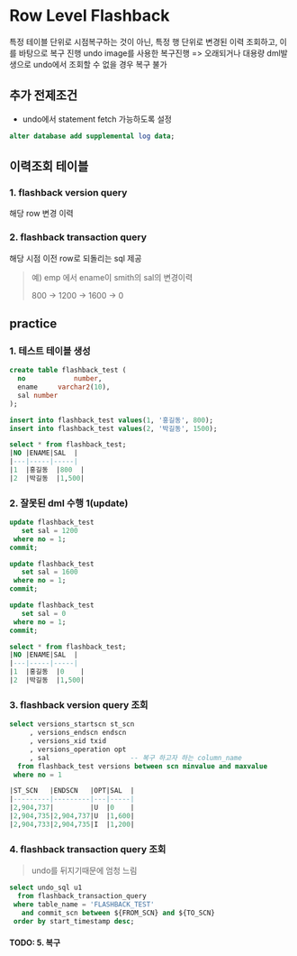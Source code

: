 # Row Level Flashback

특정 테이블 단위로 시점복구하는 것이 아닌,
특정 행 단위로 변경된 이력 조회하고, 이를 바탕으로 복구 진행
undo image를 사용한 복구진행 => 오래되거나 대용량 dml발생으로 undo에서 조회할 수 없을 경우 복구 불가



## 추가 전제조건

- undo에서 statement fetch 가능하도록 설정

```sql
alter database add supplemental log data;
```

## 이력조회 테이블

### 1. flashback version query

해당 row 변경 이력

### 2. flashback transaction query

해당 시점 이전 row로 되돌리는 sql 제공

> 예) emp 에서 ename이 smith의 sal의 변경이력
>
> 800 -> 1200 -> 1600 -> 0



## practice

### 1. 테스트 테이블 생성

```sql
create table flashback_test (
  no 			number,
  ename		varchar2(10),
  sal number
);

insert into flashback_test values(1, '홍길동', 800);
insert into flashback_test values(2, '박길동', 1500);

select * from flashback_test;
|NO |ENAME|SAL  |
|---|-----|-----|
|1  |홍길동  |800  |
|2  |박길동  |1,500|
```

### 2. 잘못된 dml 수행 1(update)

```sql
update flashback_test
   set sal = 1200
 where no = 1;
commit;

update flashback_test
   set sal = 1600
 where no = 1;
commit;

update flashback_test
   set sal = 0
 where no = 1;
commit;

select * from flashback_test;
|NO |ENAME|SAL  |
|---|-----|-----|
|1  |홍길동  |0    |
|2  |박길동  |1,500|
```

### 3. flashback version query 조회

```sql
select versions_startscn st_scn
     , versions_endscn endscn
     , versions_xid txid
     , versions_operation opt
     , sal                    -- 복구 하고자 하는 column_name
  from flashback_test versions between scn minvalue and maxvalue
 where no = 1

|ST_SCN   |ENDSCN   |OPT|SAL  |
|---------|---------|---|-----|
|2,904,737|         |U  |0    |
|2,904,735|2,904,737|U  |1,600|
|2,904,733|2,904,735|I  |1,200|
```

### 4. flashback transaction query 조회

> undo를 뒤지기때문에 엄청 느림

```sql
select undo_sql u1
  from flashback_transaction_query
 where table_name = 'FLASHBACK_TEST'
   and commit_scn between ${FROM_SCN} and ${TO_SCN}
 order by start_timestamp desc;
```

#### TODO: 5. 복구

